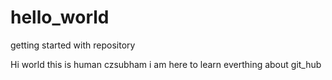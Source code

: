 # hello_world
getting started with repository

Hi world 
this is human czsubham i am here to learn everthing about git_hub
